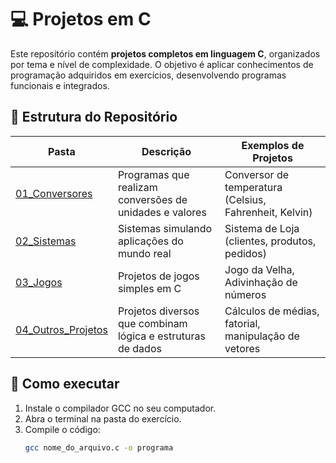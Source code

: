 # 💻 Projetos em C

Este repositório contém **projetos completos em linguagem C**, organizados por tema e nível de complexidade. O objetivo é aplicar conhecimentos de programação adquiridos em exercícios, desenvolvendo programas funcionais e integrados.

## 📂 Estrutura do Repositório
| Pasta                                       | Descrição                                                   | Exemplos de Projetos                                   |
| ------------------------------------------- | ----------------------------------------------------------- | ------------------------------------------------------ |
| [01\_Conversores](01_Conversores/)          | Programas que realizam conversões de unidades e valores     | Conversor de temperatura (Celsius, Fahrenheit, Kelvin) |
| [02\_Sistemas](02_Sistemas/)                | Sistemas simulando aplicações do mundo real                 | Sistema de Loja (clientes, produtos, pedidos)          |
| [03\_Jogos](03_Jogos/)                      | Projetos de jogos simples em C                              | Jogo da Velha, Adivinhação de números                  |
| [04\_Outros\_Projetos](04_Outros_Projetos/) | Projetos diversos que combinam lógica e estruturas de dados | Cálculos de médias, fatorial, manipulação de vetores   |


## 🚀 Como executar
1. Instale o compilador GCC no seu computador.
2. Abra o terminal na pasta do exercício.
3. Compile o código:
   ```bash
   gcc nome_do_arquivo.c -o programa
